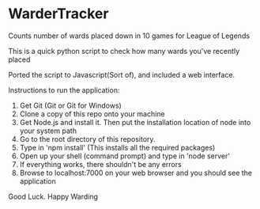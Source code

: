 WarderTracker
=============

Counts number of wards placed down in 10 games for League of Legends

This is a quick python script to check how many wards you've recently placed


Ported the script to Javascript(Sort of), and included a web interface.

Instructions to run the application:

1. Get Git (Git or Git for Windows)
2. Clone a copy of this repo onto your machine
3. Get Node.js and install it.  Then put the installation location of node into your system path
4. Go to the root directory of this repository.
5. Type in 'npm install' (This installs all the required packages)
5. Open up your shell (command prompt) and type in 'node server'
6. If everything works, there shouldn't be any errors
7. Browse to localhost:7000 on your web browser and you should see the application

Good Luck. Happy Warding
